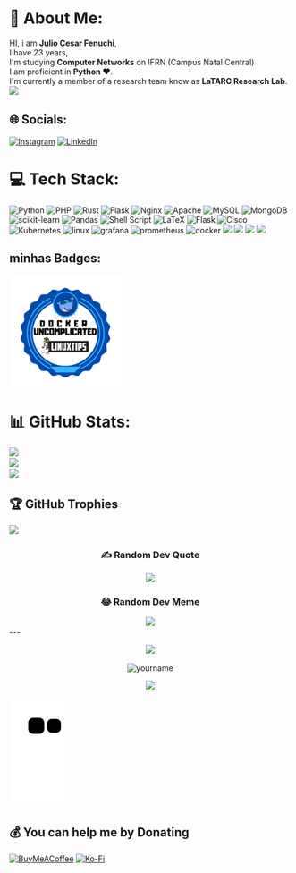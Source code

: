 # 💫 About Me:
HI, i am **Julio Cesar Fenuchi**,<br>I have 23 years,<br>I'm studying **Computer Networks** on IFRN (Campus Natal Central)<br>I am proficient in **Python ♥**.<br>I'm currently a member of a research team know as **LaTARC Research Lab**.<br>
<a href="https://latarc.ifrn.edu.br/index.html"><img src="https://avatars.githubusercontent.com/u/19334784?s=280&v=4" width="100" heigth="100"/> </a>




## 🌐 Socials:
[![Instagram](https://img.shields.io/badge/Instagram-%23E4405F.svg?logo=Instagram&logoColor=white)](https://instagram.com/https://www.instagram.com/juliofenuchi/) [![LinkedIn](https://img.shields.io/badge/LinkedIn-%230077B5.svg?logo=linkedin&logoColor=white)](https://linkedin.com/in/https://www.linkedin.com/in/julio-cesar-477924259/) 

# 💻 Tech Stack:
![Python](https://img.shields.io/badge/python-3670A0?style=for-the-badge&logo=python&logoColor=ffdd54) ![PHP](https://img.shields.io/badge/php-%23777BB4.svg?style=for-the-badge&logo=php&logoColor=white) ![Rust](https://img.shields.io/badge/rust-%23000000.svg?style=for-the-badge&logo=rust&logoColor=white) ![Flask](https://img.shields.io/badge/flask-%23000.svg?style=for-the-badge&logo=flask&logoColor=white) ![Nginx](https://img.shields.io/badge/nginx-%23009639.svg?style=for-the-badge&logo=nginx&logoColor=white) ![Apache](https://img.shields.io/badge/apache-%23D42029.svg?style=for-the-badge&logo=apache&logoColor=white) ![MySQL](https://img.shields.io/badge/mysql-%2300000f.svg?style=for-the-badge&logo=mysql&logoColor=white) ![MongoDB](https://img.shields.io/badge/MongoDB-%234ea94b.svg?style=for-the-badge&logo=mongodb&logoColor=white) ![scikit-learn](https://img.shields.io/badge/scikit--learn-%23F7931E.svg?style=for-the-badge&logo=scikit-learn&logoColor=white) ![Pandas](https://img.shields.io/badge/pandas-%23150458.svg?style=for-the-badge&logo=pandas&logoColor=white) ![Shell Script](https://img.shields.io/badge/shell_script-%23121011.svg?style=for-the-badge&logo=gnu-bash&logoColor=white) ![LaTeX](https://img.shields.io/badge/latex-%23008080.svg?style=for-the-badge&logo=latex&logoColor=white) ![Flask](https://img.shields.io/badge/flask-%23000.svg?style=for-the-badge&logo=flask&logoColor=white) ![Cisco](https://img.shields.io/badge/cisco-%23049fd9.svg?style=for-the-badge&logo=cisco&logoColor=black) ![Kubernetes](https://img.shields.io/badge/Kubernetes-white?style=for-the-badge&logo=kubernetes) ![linux](https://img.shields.io/badge/Linux-black?style=for-the-badge&logo=linux&logoColor=white) ![grafana](https://img.shields.io/badge/Grafana-white?style=for-the-badge&logo=grafana) ![prometheus](https://img.shields.io/badge/prometheus-white?style=for-the-badge&logo=prometheus) ![docker](https://img.shields.io/badge/docker-darkblue?style=for-the-badge&logo=docker&logoColor=blue) 
<img src="https://openwhisk.apache.org/images/deployments/logo-docker-compose-text.svg" width="100" heigth="60" />
<img src="https://mininet-wifi.github.io/assets/img/logo.png" width="120" heigth="60" />
<img src="https://containernet.github.io/assets/logo.png" width="60" heigth="60" />
<img src="https://www.khomp.com/wp-content/uploads/2017/10/logo-asterisk-vetor-2.jpg" width="60" heigth="60" />




## **minhas Badges:**
<img src="https://github.com/jcfenuchi/jcfenuchi/blob/main/images/Badge_Docker.png?raw=true" width="200" heigth="250" />



# 📊 GitHub Stats:
![](https://github-readme-stats.vercel.app/api?username=jcfenuchi&theme=radical&hide_border=false&include_all_commits=true&count_private=true)<br/>
![](https://github-readme-streak-stats.herokuapp.com/?user=jcfenuchi&theme=radical&hide_border=false)<br/>
![](https://github-readme-stats.vercel.app/api/top-langs/?username=jcfenuchi&theme=radical&hide_border=false&include_all_commits=true&count_private=true&layout=compact)

## 🏆 GitHub Trophies
![](https://github-profile-trophy.vercel.app/?username=jcfenuchi&theme=radical&no-frame=false&no-bg=false&margin-w=4)

<div align="center">

### ✍️ Random Dev Quote
![](https://quotes-github-readme.vercel.app/api?type=horizontal&theme=tokyonight)

</div>
<div align="center">
   
### 😂 Random Dev Meme
<img src='https://randommeme-five.vercel.app/' style="height: 400px;"/>

</div>
---

<div align="center">

[![](https://visitcount.itsvg.in/api?id=jcfenuchi&icon=9&color=5)](https://visitcount.itsvg.in)

<img src="https://counter.seku.su/cmoe?name=jcfenuchi&theme=moeboorule34" alt="yourname" width="400" heigth="400"/>

<p align="center">   <img alingn="center" src="https://profile-counter.glitch.me/jcfenuchi/count.svg" /></p>

</div>

![Snake Animation](https://github.com/jcfenuchi/jcfenuchi/blob/output/github-contribution-grid-snake.svg)

  ## 💰 You can help me by Donating
  [![BuyMeACoffee](https://img.shields.io/badge/Buy%20Me%20a%20Coffee-ffdd00?style=for-the-badge&logo=buy-me-a-coffee&logoColor=black)](https://buymeacoffee.com/https://www.buymeacoffee.com/jcfenuchi) [![Ko-Fi](https://img.shields.io/badge/Ko--fi-F16061?style=for-the-badge&logo=ko-fi&logoColor=white)](https://ko-fi.com/ko-fi.com/jcfenuchi) 

  
<!-- Proudly created with GPRM ( https://gprm.itsvg.in ) -->

